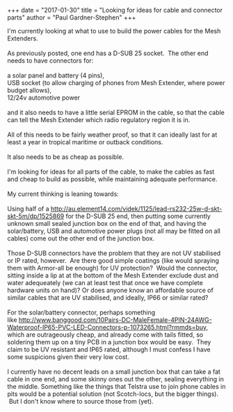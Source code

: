 +++
date = "2017-01-30"
title = "Looking for ideas for cable and connector parts"
author = "Paul Gardner-Stephen"
+++

<div class="post-body entry-content" id="post-body-3717536755104571251" itemprop="description articleBody">
I'm currently looking at what to use to build the power cables for the Mesh Extenders.<br/>
<br/>
As previously posted, one end has a D-SUB 25 socket.  The other end needs to have connectors for:<br/>
<br/>
a solar panel and battery (4 pins),<br/>
USB socket (to allow charging of phones from Mesh Extender, where power budget allows),<br/>
12/24v automotive power<br/>
<br/>
and it also needs to have a little serial EPROM in the cable, so that the cable can tell the Mesh Extender which radio regulatory region it is in.<br/>
<br/>
All of this needs to be fairly weather proof, so that it can ideally last for at least a year in tropical maritime or outback conditions. <br/>
<br/>
It also needs to be as cheap as possible.<br/>
<br/>
I'm looking for ideas for all parts of the cable, to make the cables as fast and cheap to build as possible, while maintaining adequate performance.<br/>
<br/>
My current thinking is leaning towards:<br/>
<br/>
Using half of a <a class="OWAAutoLink" href="http://au.element14.com/videk/1125/lead-rs232-25w-d-skt-skt-5m/dp/1525869" id="LPlnk916983" previewremoved="true">http://au.element14.com/videk/1125/lead-rs232-25w-d-skt-skt-5m/dp/1525869</a> for the D-SUB 25 end, then putting some currently unknown small sealed junction box on the end of that, and having the solar/battery, USB and automotive power plugs (not all may be fitted on all cables) come out the other end of the junction box.  <br/>
<br/>
Those D-SUB connectors have the problem that they are not UV stabilised or IP rated, however.  Are there good simple coatings (like would spraying them with Armor-all be enough) for UV protection?  Would the connector, sitting inside a lip at at the bottom of the Mesh Extender exclude dust and water adequeately (we can at least test that once we have complete hardware units on hand)? Or does anyone know an affordable source of similar cables that are UV stabilised, and ideally, IP66 or similar rated?<br/>
<br/>
For the solar/battery connector, perhaps something like <a href="http://www.banggood.com/10Pairs-DC-MaleFemale-4PIN-24AWG-Waterproof-IP65-PVC-LED-Connectors-p-1073265.html?rmmds=buy">http://www.banggood.com/10Pairs-DC-MaleFemale-4PIN-24AWG-Waterproof-IP65-PVC-LED-Connectors-p-1073265.html?rmmds=buy</a>, which are outrageously cheap, and already come with tails fitted, so soldering them up on a tiny PCB in a junction box would be easy.  They claim to be UV resistant and IP65 rated, although I must confess I have some suspicions given their very low cost.<br/>
<br/>
I currently have no decent leads on a small junction box that can take a fat cable in one end, and some skinny ones out the other, sealing everything in the middle. Something like the things that Telstra use to join phone cables in pits would be a potential solution (not Scotch-locs, but the bigger things).  But I don't know where to source those from (yet).<br/>
<br/>
<div></div>
</div>